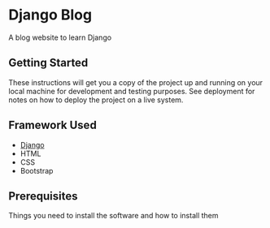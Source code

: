 # Django Blog
A blog website to learn Django

## Getting Started
These instructions will get you a copy of the project up and running on your local machine for development and testing purposes. See deployment for notes on how to deploy the project on a live system.

## Framework Used
- [Django](https://www.djangoproject.com/)
- HTML
- CSS
- Bootstrap

## Prerequisites 
Things you need to install the software and how to install them

